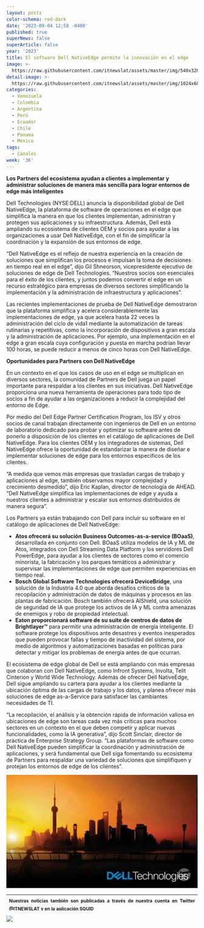 ```yaml
---
layout: posts
color-schema: red-dark
date: '2023-09-04 12:58 -0400'
published: true
superNews: false
superArticle: false
year: '2023'
title: El software Dell NativeEdge permite la innovación en el edge
image: >-
  https://raw.githubusercontent.com/itnewslat/assets/master/img/540x320/Dell-Tech-p.jpg
detail-image: >-
  https://raw.githubusercontent.com/itnewslat/assets/master/img/1024x680/Dell-Tech-g.jpg
categories:
  - Venezuela
  - Colombia
  - Argentina
  - Perú
  - Ecuador
  - Chile
  - Panama
  - Mexico
tags:
  - Canales
week: '36'
---
```

**Los Partners del ecosistema ayudan a clientes a implementar y administrar soluciones de manera más sencilla para lograr entornos de edge más inteligentes**
 
Dell Technologies (NYSE:DELL) anuncia la disponibilidad global de Dell NativeEdge, la plataforma de software de operaciones en el edge que simplifica la manera en que los clientes implementan, administran y protegen sus aplicaciones y su infraestructura. Además, Dell está ampliando su ecosistema de clientes OEM y socios para ayudar a las organizaciones a usar Dell NativeEdge, con el fin de simplificar la coordinación y la expansión de sus entornos de edge.
 
“Dell NativeEdge es el reflejo de nuestra experiencia en la creación de soluciones que simplifican los procesos e impulsan la toma de decisiones en tiempo real en el edge”, dijo Gil Shneorson, vicepresidente ejecutivo de soluciones de edge de Dell Technologies. “Nuestros socios son esenciales para el éxito de los clientes, y juntos podemos convertir el edge en un recurso estratégico para empresas de diversos sectores simplificando la implementación y la administración de infraestructura y aplicaciones”.
 
Las recientes implementaciones de prueba de Dell NativeEdge demostraron que la plataforma simplifica y acelera considerablemente las implementaciones de edge, ya que acelera hasta 22 veces la administración del ciclo de vida1 mediante la automatización de tareas rutinarias y repetitivas, como la incorporación de dispositivos a gran escala y la administración de aplicaciones. Por ejemplo, una implementación en el edge a gran escala cuya configuración y puesta en marcha podrían llevar 100 horas, se puede reducir a menos de cinco horas con Dell NativeEdge. 
 
**Oportunidades para Partners con Dell NativeEdge**

En un contexto en el que los casos de uso en el edge se multiplican en diversos sectores, la comunidad de Partners de Dell juega un papel importante para respaldar a los clientes en sus iniciativas. Dell NativeEdge proporciona una nueva herramienta de operaciones para todo tipo de socios a fin de ayudar a las organizaciones a reducir la complejidad del entorno de Edge.
 
Por medio del Dell Edge Partner Certification Program, los ISV y otros socios de canal trabajan directamente con ingenieros de Dell en un entorno de laboratorio dedicado para probar y optimizar su software antes de ponerlo a disposición de los clientes en el catálogo de aplicaciones de Dell NativeEdge. Para los clientes OEM y los integradores de sistemas, Dell NativeEdge ofrece la oportunidad de estandarizar la manera de diseñar e implementar soluciones de edge para los entornos específicos de los clientes. 
 
“A medida que vemos más empresas que trasladan cargas de trabajo y aplicaciones al edge, también observamos mayor complejidad y crecimiento desmedido”, dijo Eric Kaplan, director de tecnología de AHEAD. “Dell NativeEdge simplifica las implementaciones de edge y ayuda a nuestros clientes a administrar y escalar sus entornos distribuidos de manera segura”.

Los Partners ya están trabajando con Dell para incluir su software en el catálogo de aplicaciones de Dell NativeEdge:
 
- **Atos ofrecerá su solución Business Outcomes-as-a-service (BOaaS)**, desarrollada en conjunto con Dell. BOaaS utiliza modelos de IA y ML de Atos, integrados con Dell Streaming Data Platform y los servidores Dell PowerEdge, para ayudar a los clientes de sectores como el comercio minorista, la fabricación y los parques temáticos a administrar y supervisar las implementaciones de edge que permiten experiencias en tiempo real.
- **Bosch Global Software Technologies ofrecerá DeviceBridge**, una solución de la Industria 4.0 que aborda desafíos críticos de la recopilación y administración de datos de máquinas y procesos en las plantas de fabricación. Bosch también ofrecerá AIShield, una solución de seguridad de IA que protege los activos de IA y ML contra amenazas de enemigos y robo de propiedad intelectual.
- **Eaton proporcionará software de su suite de centros de datos de Brightlayer™** para permitir una administración de energía inteligente. El software protege los dispositivos ante desastres y eventos inesperados que pueden provocar fallas y tiempo de inactividad del sistema, por medio de algoritmos y automatizaciones basadas en políticas para detectar y mitigar los problemas de energía antes de que ocurran.
 
El ecosistema de edge global de Dell se está ampliando con más empresas que colaboran con Dell NativeEdge, como Infront Systems, Involta, Telit Cinterion y World Wide Technology. Además de ofrecer Dell NativeEdge, Dell sigue ampliando su cartera para ayudar a los clientes mediante la ubicación óptima de las cargas de trabajo y los datos, y planea ofrecer más soluciones de edge as-a-Service para satisfacer las cambiantes necesidades de TI.

“La recopilación, el análisis y la obtención rápida de información valiosa en ubicaciones de edge son tareas cada vez más críticas para muchos sectores en un contexto en el que deben competir y aplicar nuevas funcionalidades, como la IA generativa”, dijo Scott Sinclair, director de práctica de Enterprise Strategy Group. “Las plataformas de software como Dell NativeEdge pueden simplificar la coordinación y administración de aplicaciones, y será fundamental que Dell siga fomentando su ecosistema de Partners para respaldar una variedad de soluciones que simplifiquen y protejan los entornos de edge de los clientes”.

![](https://raw.githubusercontent.com/itnewslat/assets/master/img/540x320/Dell-Tech-p.jpg)

<table style="height: 42px;" width="569">
<tbody>
<tr>
<td style="text-align: justify;"><sub><strong>Nuestras noticias también son publicadas a través de nuestra cuenta en Twitter <a href="https://twitter.com/itnewslat?lang=es">@ITNEWSLAT</a> y en la aplicación <a href="https://squidapp.co/en/">SQUID</a></strong></sub></td>
</tr>
</tbody>
</table>

<img src="https://tracker.metricool.com/c3po.jpg?hash=56f88a41e39ab42c063cc51676587a04"/>